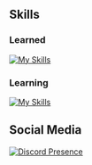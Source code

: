 Skills
---
### Learned
[![My Skills](https://skillicons.dev/icons?i=html,css,discord,bots,py,git,github,flask,linux,visualstudio,vscode,raspberrypi&perline=10)](https://skillicons.dev)
### Learning
[![My Skills](https://skillicons.dev/icons?i=rust,regex&perline=10)](https://skillicons.dev)

Social Media
---
[![Discord Presence](https://lanyard.cnrad.dev/api/491266830674034699)](https://discord.com/users/491266830674034699)
